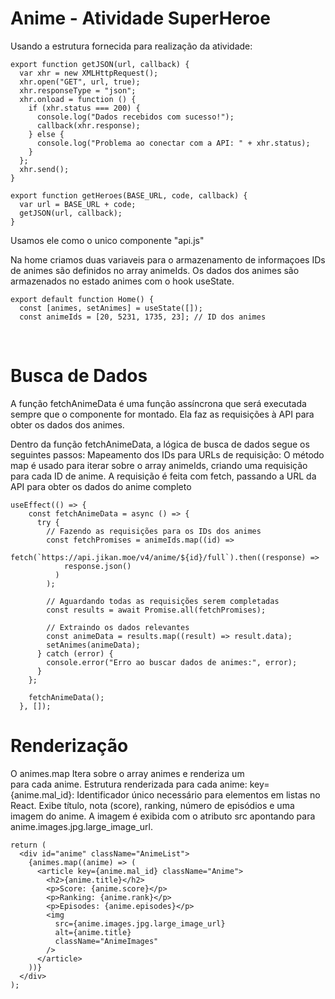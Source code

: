 # Anime - Atividade SuperHeroe

Usando a estrutura fornecida para realização da atividade:

``` tsx
export function getJSON(url, callback) {
  var xhr = new XMLHttpRequest();
  xhr.open("GET", url, true);
  xhr.responseType = "json";
  xhr.onload = function () {
    if (xhr.status === 200) {
      console.log("Dados recebidos com sucesso!");
      callback(xhr.response);
    } else {
      console.log("Problema ao conectar com a API: " + xhr.status);
    }
  };
  xhr.send();
}

export function getHeroes(BASE_URL, code, callback) {
  var url = BASE_URL + code;
  getJSON(url, callback);
}
```

Usamos ele como o unico componente "api.js"
<br>


Na home criamos duas variaveis para o armazenamento de informaçoes
IDs de animes são definidos no array animeIds.
Os dados dos animes são armazenados no estado animes com o hook useState.

``` tsx
export default function Home() {
  const [animes, setAnimes] = useState([]);
  const animeIds = [20, 5231, 1735, 23]; // ID dos animes
```
<br>

  <h1>Busca de Dados</h1>
A função fetchAnimeData é uma função assíncrona que será executada sempre que o componente for montado. Ela faz as requisições à API para obter os dados dos animes.

Dentro da função fetchAnimeData, a lógica de busca de dados segue os seguintes passos:
Mapeamento dos IDs para URLs de requisição: O método map é usado para iterar sobre o array animeIds, criando uma requisição para cada ID de anime. A requisição é feita com fetch, passando a URL da API para obter os dados do anime completo

``` tsx
useEffect(() => {
    const fetchAnimeData = async () => {
      try {
        // Fazendo as requisições para os IDs dos animes
        const fetchPromises = animeIds.map((id) =>
          fetch(`https://api.jikan.moe/v4/anime/${id}/full`).then((response) =>
            response.json()
          )
        );

        // Aguardando todas as requisições serem completadas
        const results = await Promise.all(fetchPromises);

        // Extraindo os dados relevantes
        const animeData = results.map((result) => result.data);
        setAnimes(animeData);
      } catch (error) {
        console.error("Erro ao buscar dados de animes:", error);
      }
    };

    fetchAnimeData();
  }, []);
```

<h1>Renderização</h1>
 O animes.map Itera sobre o array animes e renderiza um <article> para cada anime.
  Estrutura renderizada para cada anime:
  key={anime.mal_id}: Identificador único necessário para elementos em listas no React.
  Exibe título, nota (score), ranking, número de episódios e uma imagem do anime.
  A imagem é exibida com o atributo src apontando para anime.images.jpg.large_image_url.

``` tsx
return (
  <div id="anime" className="AnimeList">
    {animes.map((anime) => (
      <article key={anime.mal_id} className="Anime">
        <h2>{anime.title}</h2>
        <p>Score: {anime.score}</p>
        <p>Ranking: {anime.rank}</p>
        <p>Episodes: {anime.episodes}</p>
        <img
          src={anime.images.jpg.large_image_url}
          alt={anime.title}
          className="AnimeImages"
        />
      </article>
    ))}
  </div>
);
```


